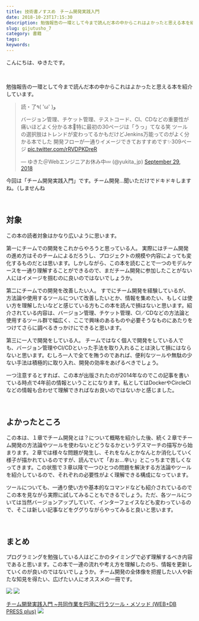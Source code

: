 ```yaml
---
title: 技術書ノすスめ　チーム開発実践入門
date: 2018-10-23T17:15:30
description: 勉強報告の一環として今まで読んだ本の中からこれはよかったと思える本を紹介しています。> 読・了٩( '
slug: gijutusho_7
category: 書籍
tags: 
keywords: 
---
```


こんにちは、ゆきたです。

&nbsp;

勉強報告の一環として今まで読んだ本の中からこれはよかったと思える本を紹介しています。

> 読・了٩( 'ω' )و
> 
> バージョン管理、チケット管理、テストコード、CI、CDなどの重要性が痛いほどよく分かる本📘特に最初の30ページは「うっ」てなる笑
> ツールの選択肢はトレンドが変わってるかもだけどJenkins万能ってのがよく分かる本でした
> 開発フローが一通りイメージできておすすめです✨309ページ [pic.twitter.com/rRVDPKDreR](https://t.co/rRVDPKDreR)
> 
> — ゆきた＠Webエンジニアお休み中💤 (@yukita\_jp) [September 29, 2018](https://twitter.com/yukita_jp/status/1045826602817380352?ref_src=twsrc%5Etfw)

<script async src="https://platform.twitter.com/widgets.js" charset="utf-8"></script>

今回は「チーム開発実践入門」です。チーム開発…聞いただけでドキドキしますね。（しませんね

&nbsp;

## 対象

この本の読者対象はかなり広いように思います。

第一にチームでの開発をこれからやろうと思っている人。
実際にはチーム開発の進め方はそのチームによるだろうし、プロジェクトの規模や内容によっても変化するものだとは思います。しかしながら、この本を読むことで一つのモデルケースを一通り理解することができるので、まだチーム開発に参加したことがない人にはイメージを掴むのに良いのではないでしょうか。

第二にチームでの開発を改善したい人。
すでにチーム開発を経験しているが、方法論や使用するツールについて改善したいとか、情報を集めたい、もしくは使い方を理解したいなどと感じている方もこの本を読んで損はないと思います。紹介されている内容は、バージョン管理、チケット管理、CI／CDなどの方法論と使用するツール群で幅広く、ここで興味のあるものや必要そうなものにあたりをつけてさらに調べるきっかけにできると思います。

第三に一人で開発をしている人。
チームではなく個人で開発をしている人でも、バージョン管理やCI/CDといった手法を取り入れることは決して損にはならないと思います。むしろ一人で全てを賄うのであれば、便利なツールや無駄の少ない手法は積極的に取り入れ、開発の効率をあげるべきでしょう。

一つ注意するとすれば、この本が出版されたのが2014年なのでこの記事を書いている時点で4年前の情報ということになります。私としてはDockerやCircleCIなどの情報も合わせて理解できればなお良いのではないかと感じました。

&nbsp;

## よかったところ

この本は、１章でチーム開発とは？について概略を紹介した後、続く２章でチーム開発の方法論やツールを使わないとどうなるかというデスマーチの描写から始まります。２章では様々な問題が発生し、それをなんとかなんとか消化していく様子が描かれているのですが、読んでいて「おぉ…辛い」とこっちまで苦しくなってきます。この状態で３章以降で一つひとつの問題を解決する方法論やツールを紹介しているので、それぞれの必要性がよく理解できる構成になっています。

ツールについても、一通り使い方や基本的なコマンドなども紹介されているのでこの本を見ながら実際に試してみることもできるでしょう。ただ、各ツールについては当然バージョンアップしていて、インターフェイスなども変わっているので、そこは新しい記事などをググりながらやってみると良いと思います。

&nbsp;

## まとめ

プログラミングを勉強している人はどこかのタイミングで必ず理解するべき内容であると思います。この本で一連の流れや考え方を理解したのち、情報を更新していくのが良いのではないでしょうか。チーム開発の全体像を把握したい人や新たな知見を得たい、広げたい人にオススメの一冊です。

[![](//ws-fe.amazon-adsystem.com/widgets/q?_encoding=UTF8&MarketPlace=JP&ASIN=4774164283&ServiceVersion=20070822&ID=AsinImage&WS=1&Format=_SL250_&tag=yukita2a01-22)](https://www.amazon.co.jp/gp/product/4774164283/ref=as_li_tl?ie=UTF8&camp=247&creative=1211&creativeASIN=4774164283&linkCode=as2&tag=yukita2a01-22&linkId=1462b5f341eb0b0fff6948edac46532d) ![](//ir-jp.amazon-adsystem.com/e/ir?t=yukita2a01-22&l=am2&o=9&a=4774164283)

[チーム開発実践入門 ~共同作業を円滑に行うツール・メソッド (WEB+DB PRESS plus)](https://www.amazon.co.jp/gp/product/4774164283/ref=as_li_tl?ie=UTF8&camp=247&creative=1211&creativeASIN=4774164283&linkCode=as2&tag=yukita2a01-22&linkId=33ee150fdf053d094401b8639fb88813) ![](//ir-jp.amazon-adsystem.com/e/ir?t=yukita2a01-22&l=am2&o=9&a=4774164283)

